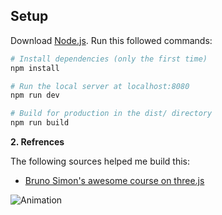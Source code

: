## Setup
Download [Node.js](https://nodejs.org/en/download/).
Run this followed commands:

``` bash
# Install dependencies (only the first time)
npm install

# Run the local server at localhost:8080
npm run dev

# Build for production in the dist/ directory
npm run build
```

**2. Refrences**

The following sources helped me build this:

- [Bruno Simon's awesome course on three.js](https://threejs-journey.com/)

![Animation](./Cool_Materials.gif)

